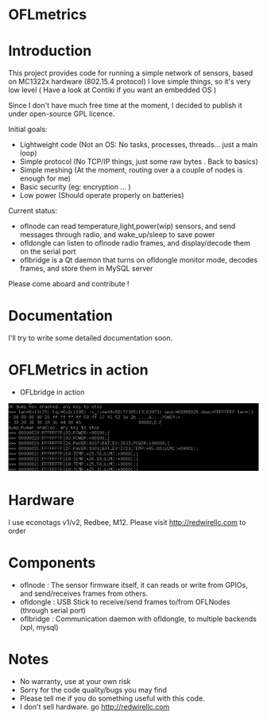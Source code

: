 OFLmetrics
==========

# Introduction

This project provides code for running a simple network of sensors, based on MC1322x hardware (802.15.4 protocol)
I love simple things, so it's very low level ( Have a look at Contiki if you want an embedded OS )

Since I don't have much free time at the moment, I decided to publish it under open-source GPL licence.

Initial goals:


- Lightweight code (Not an OS: No tasks, processes, threads... just a main loop)
- Simple protocol (No TCP/IP things, just some raw bytes . Back to basics)
- Simple meshing (At the moment, routing over a a couple of nodes is enough for me)
- Basic security (eg: encryption ... ) 
- Low power (Should operate properly on batteries)

Current status: 

- oflnode can read temperature,light,power(wip) sensors, and send messages through radio, and wake_up/sleep to save power
- ofldongle can listen to oflnode radio frames, and display/decode them on the serial port 
- oflbridge is a Qt daemon that turns on ofldongle monitor mode, decodes frames, and store them in MySQL server

Please come aboard and contribute ! 

# Documentation 

I'll try to write some detailed documentation soon. 

# OFLMetrics in action 

  * OFLbridge in action 

![OFLbridge in action](https://raw.githubusercontent.com/ofauchon/oflmetrics/master/docs/images/ofldongle_monitor_mode.png)



# Hardware 

I use econotags v1/v2, Redbee, M12. 
Please visit http://redwirellc.com to order 

# Components 


- oflnode   : The sensor firmware itself, it can reads or write from GPIOs, and send/receives frames from others.
- ofldongle : USB Stick to receive/send frames to/from OFLNodes (through serial port) 
- oflbridge : Communication daemon with ofldongle, to multiple backends (xpl, mysql)


# Notes

- No warranty, use at your own risk
- Sorry for the code quality/bugs you may find
- Please tell me if you do something useful with this code. 
- I don't sell hardware. go  http://redwirellc.com

